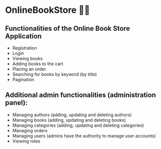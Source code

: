# OnlineBookStore 📖🛒

## Functionalities of the Online Book Store Application
- Registration  
- Login
- Viewing books 
- Adding books  to the cart
- Placing an order
- Searching for books by keyword (by title)
- Pagination
 
 ## Additional admin functionalities (administration panel):
- Managing authors (adding, updating and deleting authors)
- Managing books (adding, updating and deleting books)
- Managing categories (adding, updating and deleting categories)
- Managing orders
- Managing users (admins have the authority to manage user accounts)
- Viewing roles
